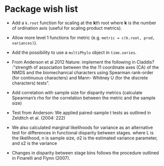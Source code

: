 # Package wish list
* Add a `k.root` function for scaling at the **k**th root where **k** is the number of ordination axis (useful for scaling product metrics).
* Allow more level 1 functions for metric (e.g. `metric = c(k.root, prod, variances)`).
* Add the possibility to use a `multiPhylo` object in `time.series`.

* From Anderson et al 2012 Nature: implement the following in Claddis? :"strength of association between the the 11 coordinate axes (CA) of the NMDS and the biomechanical characters using Spearman rank-order (for continuous characters) and Mann- Whitney U (for the discrete characters) tests".
* Add correlation with sample size for disparity metrics (calculate Spearman’s rho for the correlation between the metric and the sample size)
* Test from Anderson: We applied paired-sample t tests as outlined in Zelditch et al. (2004: 222)
* We also calculated marginal likelihoods for variance as an alternative test for differences in functional disparity between stages. where L is the likelihood, n is sample size, σ2 is the estimated variance parameter, and s2 is the variance
* Changes in disparity between stage bins follows the procedure outlined in Finarelli and Flynn (2007).

